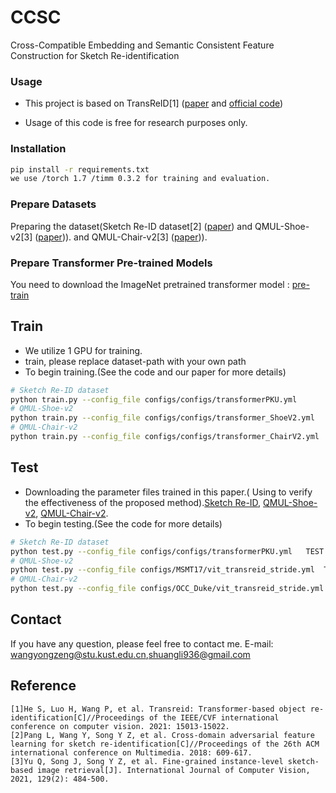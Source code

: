 # CCSC
Cross-Compatible Embedding and Semantic Consistent Feature Construction for Sketch Re-identification

### Usage

- This project is based on TransReID[1] ([paper](https://openaccess.thecvf.com/content/ICCV2021/papers/He_TransReID_Transformer-Based_Object_Re-Identification_ICCV_2021_paper.pdf) and [official code](https://github.com/heshuting555/TransReID))

- Usage of this code is free for research purposes only. 

### Installation

```bash
pip install -r requirements.txt
we use /torch 1.7 /timm 0.3.2 for training and evaluation.
```

### Prepare Datasets

Preparing the dataset(Sketch Re-ID dataset[2] ([paper](https://dl.acm.org/doi/pdf/10.1145/3240508.3240606)) and QMUL-Shoe-v2[3] ([paper](https://link.springer.com/content/pdf/10.1007/s11263-020-01382-3.pdf))). and QMUL-Chair-v2[3] ([paper](https://link.springer.com/content/pdf/10.1007/s11263-020-01382-3.pdf))).  
 

### Prepare Transformer Pre-trained Models

You need to download the ImageNet pretrained transformer model : [pre-train](https://drive.google.com/file/d/1HREqNZtlZbX5DJqKkjLu0D2tN_dOyLjA/view?usp=sharing)

## Train

* We utilize 1  GPU for training.
* train, please replace dataset-path with your own path
* To begin training.(See the code and our paper for more details) 

```bash
# Sketch Re-ID dataset 
python train.py --config_file configs/configs/transformerPKU.yml 
# QMUL-Shoe-v2
python train.py --config_file configs/configs/transformer_ShoeV2.yml
# QMUL-Chair-v2
python train.py --config_file configs/configs/transformer_ChairV2.yml
```

## Test

* Downloading the parameter files trained in this paper.( Using to verify the effectiveness of the proposed method).[Sketch Re-ID](https://drive.google.com/file/d/1Z3f6KlJk6txnYgpOq04Rsiz3vYwfPKBD/view?usp=sharing), [QMUL-Shoe-v2](https://drive.google.com/file/d/1YFN16c_nlLk2MN_2oKWqVhohxwSq7CUL/view?usp=sharing), [QMUL-Chair-v2](https://drive.google.com/file/d/1ZLTsUGDb1BjIKML1Tre1xOIjk_HclXUY/view?usp=sharing).
* To begin testing.(See the code for more details)    

```bash
# Sketch Re-ID dataset 
python test.py --config_file configs/configs/transformerPKU.yml   TEST.WEIGHT 'PKU_logs/transformer_100.pth'
# QMUL-Shoe-v2
python test.py --config_file configs/MSMT17/vit_transreid_stride.yml  TEST.WEIGHT 'shoe_logs/transformer_100.pth'
# QMUL-Chair-v2
python test.py --config_file configs/OCC_Duke/vit_transreid_stride.yml  TEST.WEIGHT 'chair_logs/transformer_100.pth'
```

## Contact

If you have any question, please feel free to contact me. E-mail: [wangyongzeng@stu.kust.edu.cn](wangyongzeng@stu.kust.edu.cn),[shuangli936@gmail.com](shuangli936@gmail.com)

## Reference
```
[1]He S, Luo H, Wang P, et al. Transreid: Transformer-based object re-identification[C]//Proceedings of the IEEE/CVF international conference on computer vision. 2021: 15013-15022.
[2]Pang L, Wang Y, Song Y Z, et al. Cross-domain adversarial feature learning for sketch re-identification[C]//Proceedings of the 26th ACM international conference on Multimedia. 2018: 609-617.
[3]Yu Q, Song J, Song Y Z, et al. Fine-grained instance-level sketch-based image retrieval[J]. International Journal of Computer Vision, 2021, 129(2): 484-500.
```

